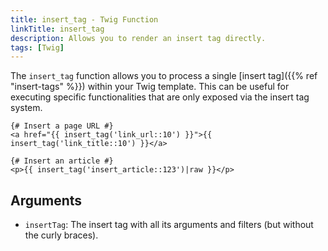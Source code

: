 ```yaml
---
title: insert_tag - Twig Function
linkTitle: insert_tag
description: Allows you to render an insert tag directly.
tags: [Twig]
---
```


The `insert_tag` function allows you to process a single [insert tag]({{% ref "insert-tags" %}}) within your Twig
template. This can be useful for executing specific functionalities that are only exposed via the insert tag system.

```twig
{# Insert a page URL #}
<a href="{{ insert_tag('link_url::10') }}">{{ insert_tag('link_title::10') }}</a>

{# Insert an article #}
<p>{{ insert_tag('insert_article::123')|raw }}</p>
```

## Arguments

* `insertTag`: The insert tag with all its arguments and filters (but without the curly braces).
